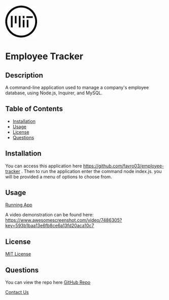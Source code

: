 

![MIT License](/assets/images/MITBadge.png)
      
# Employee Tracker

## Description
  A command-line application used to manage a company's employee database, using Node.js, Inquirer, and MySQL.


## Table of Contents
* [Installation](#installation)
* [Usage](#usage)
* [License](#license)
* [Questions](#questions)
  

## Installation
You can access this application here https://github.com/favro03/employee-tracker .  Then to run the application enter the command node index.js. you will be provided a menu of options to choose from.


## Usage
[Running App](/assets/images/employeeTrackerApp.png)

A video demonstration can be found here:
https://www.awesomescreenshot.com/video/7486305?key=593b1baa13e6fb8ce6a13fd20aca10c7

## License
[MIT License](https://choosealicense.com/licenses/mit/)
      

## Questions
You can view the repo here [GitHub Repo](https://github.com/favro03)

[Contact Us](mailto:wetr9902@gmail.com)
  